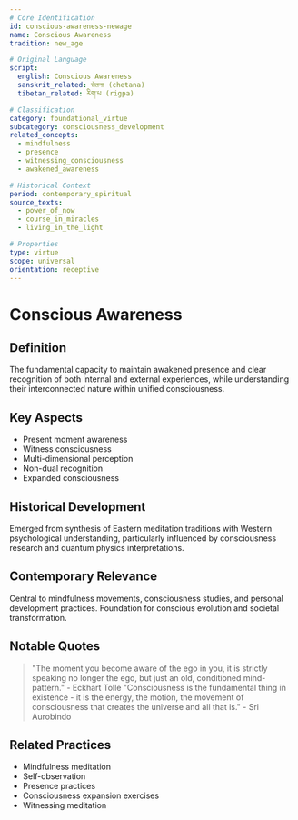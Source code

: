 ```yaml
---
# Core Identification
id: conscious-awareness-newage
name: Conscious Awareness
tradition: new_age

# Original Language
script:
  english: Conscious Awareness
  sanskrit_related: चेतना (chetana)
  tibetan_related: རིག་པ (rigpa)

# Classification
category: foundational_virtue
subcategory: consciousness_development
related_concepts:
  - mindfulness
  - presence
  - witnessing_consciousness
  - awakened_awareness

# Historical Context
period: contemporary_spiritual
source_texts:
  - power_of_now
  - course_in_miracles
  - living_in_the_light

# Properties
type: virtue
scope: universal
orientation: receptive
---
```


# Conscious Awareness

## Definition
The fundamental capacity to maintain awakened presence and clear recognition of both internal and external experiences, while understanding their interconnected nature within unified consciousness.

## Key Aspects
- Present moment awareness
- Witness consciousness
- Multi-dimensional perception
- Non-dual recognition
- Expanded consciousness

## Historical Development
Emerged from synthesis of Eastern meditation traditions with Western psychological understanding, particularly influenced by consciousness research and quantum physics interpretations.

## Contemporary Relevance
Central to mindfulness movements, consciousness studies, and personal development practices. Foundation for conscious evolution and societal transformation.

## Notable Quotes
> "The moment you become aware of the ego in you, it is strictly speaking no longer the ego, but just an old, conditioned mind-pattern." - Eckhart Tolle
> "Consciousness is the fundamental thing in existence - it is the energy, the motion, the movement of consciousness that creates the universe and all that is." - Sri Aurobindo

## Related Practices
- Mindfulness meditation
- Self-observation
- Presence practices
- Consciousness expansion exercises
- Witnessing meditation